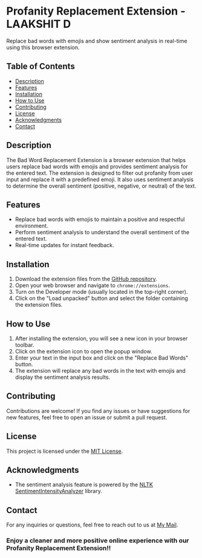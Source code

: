 # Profanity Replacement Extension - LAAKSHIT D

Replace bad words with emojis and show sentiment analysis in real-time using this browser extension.

## Table of Contents

- [Description](#description)
- [Features](#features)
- [Installation](#installation)
- [How to Use](#how-to-use)
- [Contributing](#contributing)
- [License](#license)
- [Acknowledgments](#acknowledgments)
- [Contact](#contact)


## Description

The Bad Word Replacement Extension is a browser extension that helps users replace bad words with emojis and provides sentiment analysis for the entered text. The extension is designed to filter out profanity from user input and replace it with a predefined emoji. It also uses sentiment analysis to determine the overall sentiment (positive, negative, or neutral) of the text.

## Features

- Replace bad words with emojis to maintain a positive and respectful environment.
- Perform sentiment analysis to understand the overall sentiment of the entered text.
- Real-time updates for instant feedback.

## Installation

1. Download the extension files from the [GitHub repository](https://github.com/your-username/bad-word-replacement-extension).
2. Open your web browser and navigate to `chrome://extensions`.
3. Turn on the Developer mode (usually located in the top-right corner).
4. Click on the "Load unpacked" button and select the folder containing the extension files.

## How to Use

1. After installing the extension, you will see a new icon in your browser toolbar.
2. Click on the extension icon to open the popup window.
3. Enter your text in the input box and click on the "Replace Bad Words" button.
4. The extension will replace any bad words in the text with emojis and display the sentiment analysis results.

## Contributing

Contributions are welcome! If you find any issues or have suggestions for new features, feel free to open an issue or submit a pull request.

## License

This project is licensed under the [MIT License](LICENSE).

## Acknowledgments

- The sentiment analysis feature is powered by the [NLTK SentimentIntensityAnalyzer](https://www.nltk.org/_modules/nltk/sentiment/sentiment_analyzer.html) library.

## Contact

For any inquiries or questions, feel free to reach out to us at [My Mail](mailto:laakshitd@gmail.com).


### Enjoy a cleaner and more positive online experience with our Profanity Replacement Extension!!
